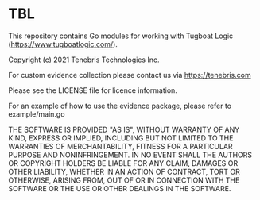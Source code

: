 # TBL

This repository contains Go modules for working with Tugboat Logic (https://www.tugboatlogic.com/).

Copyright (c) 2021 Tenebris Technologies Inc.

For custom evidence collection please contact us via https://tenebris.com

Please see the LICENSE file for licence information.

For an example of how to use the evidence package, please refer to example/main.go

THE SOFTWARE IS PROVIDED "AS IS", WITHOUT WARRANTY OF ANY KIND, EXPRESS OR
IMPLIED, INCLUDING BUT NOT LIMITED TO THE WARRANTIES OF MERCHANTABILITY,
FITNESS FOR A PARTICULAR PURPOSE AND NONINFRINGEMENT. IN NO EVENT SHALL THE
AUTHORS OR COPYRIGHT HOLDERS BE LIABLE FOR ANY CLAIM, DAMAGES OR OTHER
LIABILITY, WHETHER IN AN ACTION OF CONTRACT, TORT OR OTHERWISE, ARISING FROM,
OUT OF OR IN CONNECTION WITH THE SOFTWARE OR THE USE OR OTHER DEALINGS IN THE
SOFTWARE.
